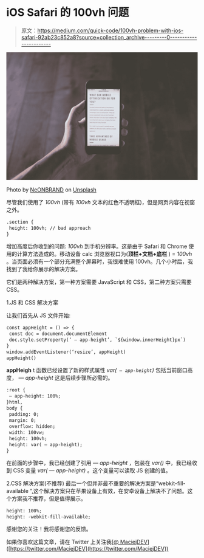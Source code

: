# iOS Safari 的 100vh 问题

> 原文：<https://medium.com/quick-code/100vh-problem-with-ios-safari-92ab23c852a8?source=collection_archive---------0----------------------->

![](img/c1edd82eefb6b61bde48595389638b2e.png)

Photo by [NeONBRAND](https://unsplash.com/@neonbrand?utm_source=medium&utm_medium=referral) on [Unsplash](https://unsplash.com?utm_source=medium&utm_medium=referral)

尽管我们使用了 *100vh* (带有 *100vh* 文本的红色不透明框)，但是网页内容在视窗之外。

```
.section {
 height: 100vh; // bad approach 
}
```

增加高度后你收到的问题: *100vh* 到手机分辨率。这是由于 Safari 和 Chrome 使用的计算方法造成的。移动设备 calc 浏览器视口为(**顶栏+文档+底栏** ) = *100vh* 。当页面必须有一个部分充满整个屏幕时，我很难使用 100vh。几个小时后，我找到了我给你展示的解决方案。

它们是两种解决方案，第一种方案需要 JavaScript 和 CSS，第二种方案只需要 CSS。

1.JS 和 CSS 解决方案

让我们首先从 JS 文件开始:

```
const appHeight = () => {
 const doc = document.documentElement
 doc.style.setProperty(‘ — app-height’, `${window.innerHeight}px`)
}
window.addEventListener(‘resize’, appHeight)
appHeight() 
```

**appHeigh** t 函数已经设置了新的样式属性 *var(` — app-height`)* 包括当前窗口高度， *— app-height* 这是后续步骤所必需的。

```
:root {
 — app-height: 100%;
}html,
body {
 padding: 0;
 margin: 0;
 overflow: hidden;
 width: 100vw;
 height: 100vh;
 height: var( — app-height);
}
```

在前面的步骤中，我已经创建了引用 *— app-height* ，包装在 *var()* 中，我已经收到 CSS 变量 *var( — app-height)* 。这个变量可以读取 JS 创建的值。

2.CSS 解决方案(不推荐)
最后一个但并非最不重要的解决方案是“webkit-fill-available ”,这个解决方案只在苹果设备上有效，在安卓设备上解决不了问题。这个方案我不推荐，但是值得展示。

```
height: 100%;
height: -webkit-fill-available;
```

感谢您的关注！我将感谢您的反馈。

如果你喜欢这篇文章，请在 Twitter 上关注我[[@ MaciejDEV](http://twitter.com/MaciejDEV)]([https://twitter.com/MaciejDEV](https://twitter.com/MaciejDEV))